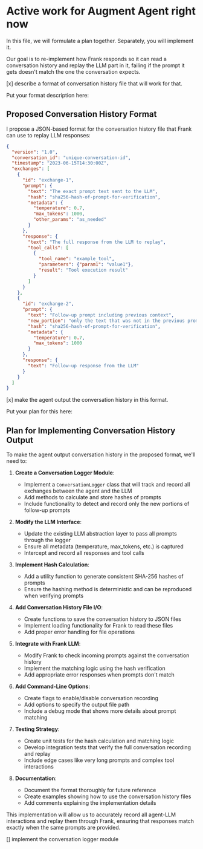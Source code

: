 # Active work for Augment Agent right now

In this file, we will formulate a plan together. Separately, you will implement it.

Our goal is to re-implement how Frank responds so it can read a conversation history
and replay the LLM part in it, failing if the prompt it gets doesn't match the one the conversation expects.

[x] describe a format of conversation history file that will work for that.

Put your format description here:

## Proposed Conversation History Format

I propose a JSON-based format for the conversation history file that Frank can use to replay LLM responses:

```json
{
  "version": "1.0",
  "conversation_id": "unique-conversation-id",
  "timestamp": "2023-06-15T14:30:00Z",
  "exchanges": [
    {
      "id": "exchange-1",
      "prompt": {
        "text": "The exact prompt text sent to the LLM",
        "hash": "sha256-hash-of-prompt-for-verification",
        "metadata": {
          "temperature": 0.7,
          "max_tokens": 1000,
          "other_params": "as_needed"
        }
      },
      "response": {
        "text": "The full response from the LLM to replay",
        "tool_calls": [
          {
            "tool_name": "example_tool",
            "parameters": {"param1": "value1"},
            "result": "Tool execution result"
          }
        ]
      }
    },
    {
      "id": "exchange-2",
      "prompt": {
        "text": "Follow-up prompt including previous context",
        "new_portion": "only the text that was not in the previous prompt",
        "hash": "sha256-hash-of-prompt-for-verification",
        "metadata": {
          "temperature": 0.7,
          "max_tokens": 1000
        }
      },
      "response": {
        "text": "Follow-up response from the LLM"
      }
    }
  ]
}
```

[x] make the agent output the conversation history in this format.

Put your plan for this here:

## Plan for Implementing Conversation History Output

To make the agent output conversation history in the proposed format, we'll need to:

1. **Create a Conversation Logger Module**:
   - Implement a `ConversationLogger` class that will track and record all exchanges between the agent and the LLM
   - Add methods to calculate and store hashes of prompts
   - Include functionality to detect and record only the new portions of follow-up prompts

2. **Modify the LLM Interface**:
   - Update the existing LLM abstraction layer to pass all prompts through the logger
   - Ensure all metadata (temperature, max_tokens, etc.) is captured
   - Intercept and record all responses and tool calls

3. **Implement Hash Calculation**:
   - Add a utility function to generate consistent SHA-256 hashes of prompts
   - Ensure the hashing method is deterministic and can be reproduced when verifying prompts

4. **Add Conversation History File I/O**:
   - Create functions to save the conversation history to JSON files
   - Implement loading functionality for Frank to read these files
   - Add proper error handling for file operations

5. **Integrate with Frank LLM**:
   - Modify Frank to check incoming prompts against the conversation history
   - Implement the matching logic using the hash verification
   - Add appropriate error responses when prompts don't match

6. **Add Command-Line Options**:
   - Create flags to enable/disable conversation recording
   - Add options to specify the output file path
   - Include a debug mode that shows more details about prompt matching

7. **Testing Strategy**:
   - Create unit tests for the hash calculation and matching logic
   - Develop integration tests that verify the full conversation recording and replay
   - Include edge cases like very long prompts and complex tool interactions

8. **Documentation**:
   - Document the format thoroughly for future reference
   - Create examples showing how to use the conversation history files
   - Add comments explaining the implementation details

This implementation will allow us to accurately record all agent-LLM interactions and replay them through Frank, ensuring that responses match exactly when the same prompts are provided.

[] implement the conversation logger module

